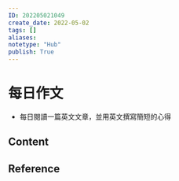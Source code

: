 ```yaml
---
ID: 202205021049
create_date: 2022-05-02
tags: []	
aliases:
notetype: "Hub"
publish: True
---
```


# 每日作文

- 每日閱讀一篇英文文章，並用英文撰寫簡短的心得

## Content



## Reference